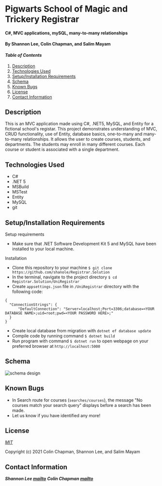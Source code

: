 # Pigwarts School of Magic and Trickery Registrar

#### C#, MVC applications, mySQL, many-to-many relationships

#### By Shannon Lee, Colin Chapman, and Salim Mayam

#### _Table of Contents_

1. [Description](#description)
2. [Technologies Used](#technologies)
3. [Setup/Installation Requirements](#setup)
4. [Schema](#schema)
5. [Known Bugs](#bugs)
6. [License](#license)
7. [Contact Information](#contact)


## Description <a id="description"></a>

This is an MVC application made using C#, .NET5, MySQL, and Entity for a fictional school's registar. This project demonstrates understanding of MVC, CRUD functionality, use of Entity, database basics, one-to-many and many-to-many relationships. It allows the user to create courses, students, and departments. The students may enroll in many different courses. Each course or student is associated with a single department.

## Technologies Used <a id="technologies"></a>

* C#
* .NET 5
* MSBuild
* MSTest
* Entity
* MySQL
* git


## Setup/Installation Requirements <a id="setup"></a>

Setup requirements
* Make sure that .NET Software Development Kit 5 and MySQL have been installed to your local machine.

Installation
* Clone this repository to your machine `$ git clone https://github.com/shanole/Registrar.Solution`
* In the terminal, navigate to the project directory `$ cd Registrar.Solution/UniRegistrar`
* Create `appsettings.json` file in `/UniRegistrar` directory with the following code:
```
{
  "ConnectionStrings": {
      "DefaultConnection": "Server=localhost;Port=3306;database=<YOUR DATABASE NAME>;uid=root;pwd=<YOUR PASSWORD HERE>;"
  }
}
```
* Create local database from migration with `dotnet ef database update`
* Compile code by running command `$ dotnet build`
* Run program with command `$ dotnet run` to open webpage on your preferred browser at `http://localhost:5000`

## Schema <a id="schema"></a>

![schema design]()

## Known Bugs <a id="bugs"></a>
* In Search route for courses (`searches/courses`), the message "No courses match your search query" displays before a search has been made.
* Let us know if you have identified any more!

## License <a id="license"></a>
*[MIT](https://choosealicense.com/licenses/mit/)*

Copyright (c) 2021 Colin Chapman, Shannon Lee, and Salim Mayam

## Contact Information <a id="contact"></a>
**_Shannon Lee [mailto](mailto:shannonleehj@gmail.com)_**
**_Colin Chapman [mailto](mailto:cchap14@gmail.com)_**